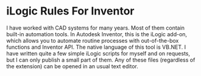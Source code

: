# iLogic Rules For Inventor
I have worked with CAD systems for many years. Most of them contain built-in automation tools. In Autodesk Inventor, this is the iLogic add-on, which allows you to automate routine processes with out-of-the-box functions and Inventor API. The native language of this tool is VB.NET.
I have written quite a few simple iLogic scripts for myself and on requests, but I can only publish a small part of them. 
Any of these files (regardless of the extension) can be opened in an usual text editor.
